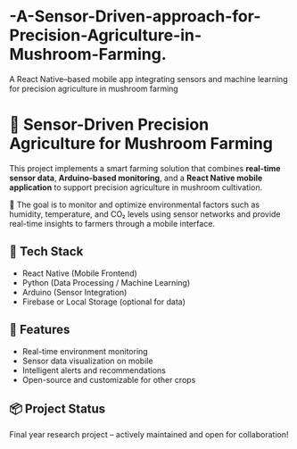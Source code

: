 # -A-Sensor-Driven-approach-for-Precision-Agriculture-in-Mushroom-Farming.
A React Native–based mobile app integrating sensors and machine learning for precision agriculture in mushroom farming

# 🍄 Sensor-Driven Precision Agriculture for Mushroom Farming

This project implements a smart farming solution that combines **real-time sensor data**, **Arduino-based monitoring**, and a **React Native mobile application** to support precision agriculture in mushroom cultivation. 

🌿 The goal is to monitor and optimize environmental factors such as humidity, temperature, and CO₂ levels using sensor networks and provide real-time insights to farmers through a mobile interface.

## 🔧 Tech Stack
- React Native (Mobile Frontend)
- Python (Data Processing / Machine Learning)
- Arduino (Sensor Integration)
- Firebase or Local Storage (optional for data)

## 🎯 Features
- Real-time environment monitoring
- Sensor data visualization on mobile
- Intelligent alerts and recommendations
- Open-source and customizable for other crops

## 📦 Project Status
Final year research project – actively maintained and open for collaboration!

